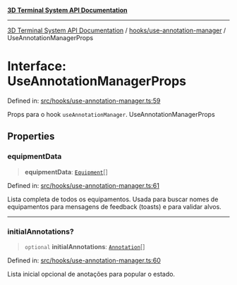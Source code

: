 [**3D Terminal System API Documentation**](../../../README.md)

***

[3D Terminal System API Documentation](../../../README.md) / [hooks/use-annotation-manager](../README.md) / UseAnnotationManagerProps

# Interface: UseAnnotationManagerProps

Defined in: [src/hooks/use-annotation-manager.ts:59](https://github.com/Dicommunitas/ThreeJS_Terminal_3D/blob/fa305a5866f8e322e02a0c9af5d13b645eb5703c/src/hooks/use-annotation-manager.ts#L59)

Props para o hook `useAnnotationManager`.
 UseAnnotationManagerProps

## Properties

### equipmentData

> **equipmentData**: [`Equipment`](../../../lib/types/interfaces/Equipment.md)[]

Defined in: [src/hooks/use-annotation-manager.ts:61](https://github.com/Dicommunitas/ThreeJS_Terminal_3D/blob/fa305a5866f8e322e02a0c9af5d13b645eb5703c/src/hooks/use-annotation-manager.ts#L61)

Lista completa de todos os equipamentos. Usada para buscar nomes de
                                      equipamentos para mensagens de feedback (toasts) e para validar alvos.

***

### initialAnnotations?

> `optional` **initialAnnotations**: [`Annotation`](../../../lib/types/interfaces/Annotation.md)[]

Defined in: [src/hooks/use-annotation-manager.ts:60](https://github.com/Dicommunitas/ThreeJS_Terminal_3D/blob/fa305a5866f8e322e02a0c9af5d13b645eb5703c/src/hooks/use-annotation-manager.ts#L60)

Lista inicial opcional de anotações para popular o estado.
